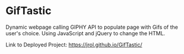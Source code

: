 # GifTastic

Dynamic webpage calling GIPHY API to populate page with Gifs of the user's choice. Using JavaScript and jQuery to change the HTML.

Link to Deployed Project: https://jrol.github.io/GifTastic/
